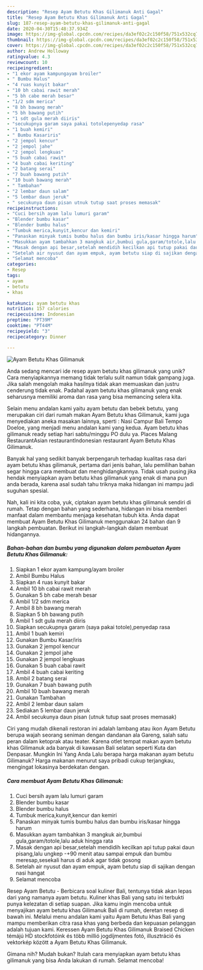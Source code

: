 ```yaml
---
description: "Resep Ayam Betutu Khas Gilimanuk Anti Gagal"
title: "Resep Ayam Betutu Khas Gilimanuk Anti Gagal"
slug: 187-resep-ayam-betutu-khas-gilimanuk-anti-gagal
date: 2020-04-30T15:48:37.934Z
image: https://img-global.cpcdn.com/recipes/da3ef02c2c150f58/751x532cq70/ayam-betutu-khas-gilimanuk-foto-resep-utama.jpg
thumbnail: https://img-global.cpcdn.com/recipes/da3ef02c2c150f58/751x532cq70/ayam-betutu-khas-gilimanuk-foto-resep-utama.jpg
cover: https://img-global.cpcdn.com/recipes/da3ef02c2c150f58/751x532cq70/ayam-betutu-khas-gilimanuk-foto-resep-utama.jpg
author: Andrew Holloway
ratingvalue: 4.3
reviewcount: 10
recipeingredient:
- "1 ekor ayam kampungayam broiler"
- " Bumbu Halus"
- "4 ruas kunyit bakar"
- "10 bh cabai rawit merah"
- "5 bh cabe merah besar"
- "1/2 sdm merica"
- "8 bh bawang merah"
- "5 bh bawang putih"
- "1 sdt gula merah diiris"
- "secukupnya garam saya pakai totolepenyedap rasa"
- "1 buah kemiri"
- " Bumbu Kasariris"
- "2 jempol kencur"
- "2 jempol jahe"
- "2 jempol lengkuas"
- "5 buah cabai rawit"
- "4 buah cabai keriting"
- "2 batang serai"
- "7 buah bawang putih"
- "10 buah bawang merah"
- " Tambahan"
- "2 lembar daun salam"
- "5 lembar daun jeruk"
- " secukunya daun pisan utnuk tutup saat proses memasak"
recipeinstructions:
- "Cuci bersih ayam lalu lumuri garam"
- "Blender bumbu kasar"
- "Blender bumbu halus"
- "Tumbuk merica,kunyit,kencur dan kemiri"
- "Panaskan minyak tumis bumbu halus dan bumbu iris/kasar hingga harum"
- "Masukkan ayam tambahkan 3 mangkuk air,bumbui gula,garam/totole,lalu aduk hingga rata"
- "Masak dengan api besar,setelah mendidih kecilkan api tutup pakai daun pisang,lalu ungkep -+90 menit atau sampai empuk dan bumbu meresap,sesekali harus di aduk agar tidak gosong"
- "Setelah air nyusut dan ayam empuk, ayam betutu siap di sajikan dengan nasi hangat"
- "Selamat mencoba"
categories:
- Resep
tags:
- ayam
- betutu
- khas

katakunci: ayam betutu khas 
nutrition: 157 calories
recipecuisine: Indonesian
preptime: "PT39M"
cooktime: "PT44M"
recipeyield: "3"
recipecategory: Dinner

---
```



![Ayam Betutu Khas Gilimanuk](https://img-global.cpcdn.com/recipes/da3ef02c2c150f58/751x532cq70/ayam-betutu-khas-gilimanuk-foto-resep-utama.jpg)

Anda sedang mencari ide resep ayam betutu khas gilimanuk yang unik? Cara menyiapkannya memang tidak terlalu sulit namun tidak gampang juga. Jika salah mengolah maka hasilnya tidak akan memuaskan dan justru cenderung tidak enak. Padahal ayam betutu khas gilimanuk yang enak seharusnya memiliki aroma dan rasa yang bisa memancing selera kita.

Selain menu andalan kami yaitu ayam betutu dan bebek betutu, yang merupakan ciri dari rumah makan Ayam Betutu khas Gilimanuk, kami juga menyediakan aneka masakan lainnya, sperti : Nasi Campur Bali Tempo Doeloe, yang menjadi menu andalan kami yang kedua. Ayam betutu khas gilimanuk ready setiap hari sabtu/minggu PO dulu ya. Places Malang RestaurantAsian restaurantIndonesian restaurant Ayam Betutu Khas Gilimanuk.

Banyak hal yang sedikit banyak berpengaruh terhadap kualitas rasa dari ayam betutu khas gilimanuk, pertama dari jenis bahan, lalu pemilihan bahan segar hingga cara membuat dan menghidangkannya. Tidak usah pusing jika hendak menyiapkan ayam betutu khas gilimanuk yang enak di mana pun anda berada, karena asal sudah tahu triknya maka hidangan ini mampu jadi suguhan spesial.


Nah, kali ini kita coba, yuk, ciptakan ayam betutu khas gilimanuk sendiri di rumah. Tetap dengan bahan yang sederhana, hidangan ini bisa memberi manfaat dalam membantu menjaga kesehatan tubuh kita. Anda dapat membuat Ayam Betutu Khas Gilimanuk menggunakan 24 bahan dan 9 langkah pembuatan. Berikut ini langkah-langkah dalam membuat hidangannya.

<!--inarticleads1-->

##### Bahan-bahan dan bumbu yang digunakan dalam pembuatan Ayam Betutu Khas Gilimanuk:

1. Siapkan 1 ekor ayam kampung/ayam broiler
1. Ambil  Bumbu Halus
1. Siapkan 4 ruas kunyit bakar
1. Ambil 10 bh cabai rawit merah
1. Gunakan 5 bh cabe merah besar
1. Ambil 1/2 sdm merica
1. Ambil 8 bh bawang merah
1. Siapkan 5 bh bawang putih
1. Ambil 1 sdt gula merah diiris
1. Siapkan secukupnya garam (saya pakai totole),penyedap rasa
1. Ambil 1 buah kemiri
1. Gunakan  Bumbu Kasar/iris
1. Gunakan 2 jempol kencur
1. Gunakan 2 jempol jahe
1. Gunakan 2 jempol lengkuas
1. Gunakan 5 buah cabai rawit
1. Ambil 4 buah cabai keriting
1. Ambil 2 batang serai
1. Gunakan 7 buah bawang putih
1. Ambil 10 buah bawang merah
1. Gunakan  Tambahan
1. Ambil 2 lembar daun salam
1. Sediakan 5 lembar daun jeruk
1. Ambil  secukunya daun pisan (utnuk tutup saat proses memasak)


Ciri yang mudah dikenali restoran ini adalah lambang atau ikon Ayam Betutu berupa wajah seorang seniman dengan dandanan ala Gareng, salah satu peran dalam ketoprak atau teater. Karena otlet tempat makan ayam betutu khas Gilimanuk ada banyak di kawasan Bali selatan seperti Kuta dan Denpasar. Mungkin Ini Yang Anda Lalu berapa harga makanan ayam betutu Gilimanuk? Harga makanan menurut saya pribadi cukup terjangkau, mengingat lokasinya berdekatan dengan. 

<!--inarticleads2-->

##### Cara membuat Ayam Betutu Khas Gilimanuk:

1. Cuci bersih ayam lalu lumuri garam
1. Blender bumbu kasar
1. Blender bumbu halus
1. Tumbuk merica,kunyit,kencur dan kemiri
1. Panaskan minyak tumis bumbu halus dan bumbu iris/kasar hingga harum
1. Masukkan ayam tambahkan 3 mangkuk air,bumbui gula,garam/totole,lalu aduk hingga rata
1. Masak dengan api besar,setelah mendidih kecilkan api tutup pakai daun pisang,lalu ungkep -+90 menit atau sampai empuk dan bumbu meresap,sesekali harus di aduk agar tidak gosong
1. Setelah air nyusut dan ayam empuk, ayam betutu siap di sajikan dengan nasi hangat
1. Selamat mencoba


Resep Ayam Betutu - Berbicara soal kuliner Bali, tentunya tidak akan lepas dari yang namanya ayam betutu. Kuliner khas Bali yang satu ini terbukti punya kelezatan di setiap suapan. Jika kamu ingin mencoba untuk menyajikan ayam betutu khas Gilimanuk Bali di rumah, deretan resep di bawah ini. Melalui menu andalan kami yaitu Ayam Betutu khas Bali yang mampu memberikan citra rasa khas yang berbeda dan kepuasan pelanggan adalah tujuan kami. Keressen Ayam Betutu Khas Gilimanuk Braised Chicken témájú HD stockfotóink és több millió jogdíjmentes fotó, illusztráció és vektorkép között a Ayam Betutu Khas Gilimanuk. 

Gimana nih? Mudah bukan? Itulah cara menyiapkan ayam betutu khas gilimanuk yang bisa Anda lakukan di rumah. Selamat mencoba!
